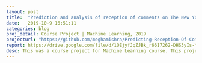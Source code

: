 ```yaml
---
layout: post
title:  "Prediction and analysis of reception of comments on The New York Times articles "
date:   2019-10-9 16:51:11
categories: blog
proj_detail: Course Project | Machine Learning, 2019
projecturl: "https://github.com/meghamishra/Predicting-Reception-Of-Comments-On-Articles-Of-New-York-Times"
report: https://drive.google.com/file/d/1OEjyfJqZJBk_r66I7262-DHS3yIs-Y0c/view
desc: This was a course project for Machine Learning course. This project aims to analyse and predict the reception of comments on the New York Times articles by the New York Times community. It also aims to analyse the features that play a key role in determining the reception, which is indicated by the number of recommendations a comment receives. Some of the main applications of this work would be to automate the process of editors’ selection for the comments as well as to highlight the comments which shall potentially be the top comments on the given article. We also examine the feasibility of online prediction of the number recommendations on the comments. The exploratory data analysis was performed and new, innovative features were engineered to help the cause. Various models were used and comparison of performance is reported.
---
```

